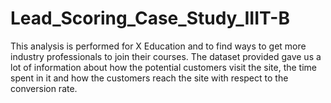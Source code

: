 # Lead_Scoring_Case_Study_IIIT-B
This analysis is performed for X Education and to find ways to get more industry professionals to join their courses. The dataset provided gave us a lot of information about how the potential customers visit the site, the time spent in it and how the customers reach the site with respect to the conversion rate.
